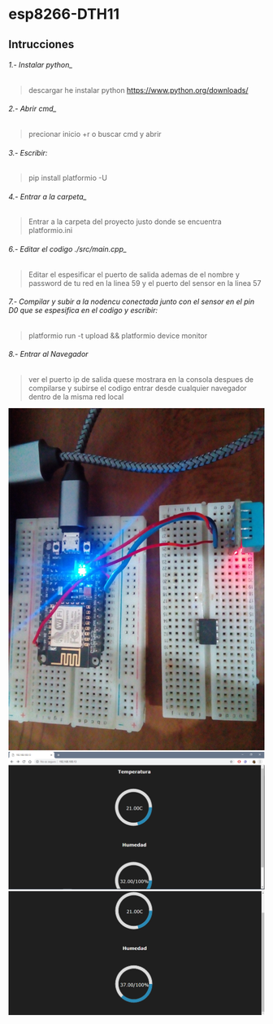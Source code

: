 # esp8266-DTH11

## Intrucciones

###### 1.- Instalar python_
>descargar he instalar python
>https://www.python.org/downloads/

###### 2.- Abrir cmd_
>precionar inicio +r o buscar cmd y abrir

###### 3.- Escribir: 
> pip install platformio -U

###### 4.- Entrar a la carpeta_
> Entrar a la carpeta del proyecto justo donde se encuentra platformio.ini

###### 6.- Editar el codigo ./src/main.cpp_
>Editar el espesificar el puerto de salida ademas de  el nombre y password de tu red en la linea 59 y el puerto del sensor en la linea 57

###### 7.- Compilar y subir a la nodencu conectada junto con el sensor en el pin D0 que se espesifica en el codigo y escribir:
> platformio run -t upload && platformio device monitor

###### 8.- Entrar al Navegador
> ver el puerto ip de salida quese mostrara en la consola despues de compilarse y subirse el codigo entrar desde cualquier navegador dentro de la misma red local


![Foto](foto.jpg)
![Captura1](Captura1.PNG)
![Captura1](Captura2.PNG)
